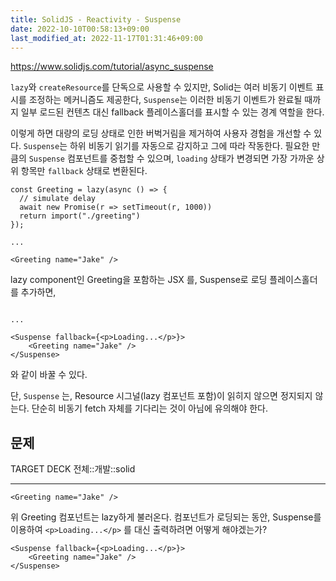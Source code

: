 ```yaml
---
title: SolidJS - Reactivity - Suspense
date: 2022-10-10T00:58:13+09:00
last_modified_at: 2022-11-17T01:31:46+09:00
---
```



https://www.solidjs.com/tutorial/async_suspense

`lazy`와 `createResource`를 단독으로 사용할 수 있지만, Solid는 여러 비동기 이벤트 표시를 조정하는 메커니즘도 제공한다, `Suspense`는 이러한 비동기 이벤트가 완료될 때까지 일부 로드된 컨텐츠 대신 fallback 플레이스홀더를 표시할 수 있는 경계 역할을 한다.

이렇게 하면 대량의 로딩 상태로 인한 버벅거림을 제거하여 사용자 경험을 개선할 수 있다. `Suspense`는 하위 비동기 읽기를 자동으로 감지하고 그에 따라 작동한다. 필요한 만큼의 `Suspense` 컴포넌트를 중첩할 수 있으며, `loading` 상태가 변경되면 가장 가까운 상위 항목만 `fallback` 상태로 변환된다.

```tsx
const Greeting = lazy(async () => {
  // simulate delay
  await new Promise(r => setTimeout(r, 1000))
  return import("./greeting")
});

...

<Greeting name="Jake" />
```

lazy component인 Greeting을 포함하는 JSX 를, Suspense로 로딩 플레이스홀더를 추가하면,

```tsx

...

<Suspense fallback={<p>Loading...</p>}>
	<Greeting name="Jake" />
</Suspense>
```

와 같이 바꿀 수 있다.

단, `Suspense` 는, Resource 시그널(lazy 컴포넌트 포함)이 읽히지 않으면 정지되지 않는다. 단순히 비동기 fetch 자체를 기다리는 것이 아님에 유의해야 한다.

## 문제

TARGET DECK
전체::개발::solid

---

<!--ankiQ-->

```tsx
<Greeting name="Jake" />
```

위 Greeting 컴포넌트는 lazy하게 불러온다. 컴포넌트가 로딩되는 동안, Suspense를 이용하여 `<p>Loading...</p>` 를 대신 출력하려면 어떻게 해야겠는가?

<!--ankiA-->

```tsx
<Suspense fallback={<p>Loading...</p>}>
	<Greeting name="Jake" />
</Suspense>
```

<!--ankiE-->
<!--ID: 1665058595393-->
